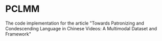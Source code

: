 # PCLMM
 The code implementation for the article "Towards Patronizing and Condescending Language in Chinese Videos: A Multimodal Dataset and Framework"
